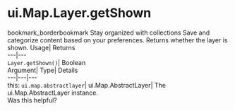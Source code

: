  
#  ui.Map.Layer.getShown 
bookmark_borderbookmark Stay organized with collections  Save and categorize content based on your preferences.
Returns whether the layer is shown. 
Usage| Returns  
---|---  
`Layer.getShown()`| Boolean  
Argument| Type| Details  
---|---|---  
this: `ui.map.abstractlayer`| ui.Map.AbstractLayer| The ui.Map.AbstractLayer instance.  
Was this helpful?
